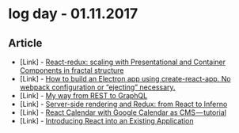# log day - 01.11.2017

## Article

- \[Link\] - [React-redux: scaling with Presentational and Container Components in fractal structure](https://medium.com/@hankchiu.tw/react-redux-scaling-with-presentational-and-container-components-in-fractal-structure-4d5b9b12cc94#.wcnjefjch)
- \[Link\] - [How to build an Electron app using create-react-app. No webpack configuration or “ejecting” necessary.](https://medium.freecodecamp.com/building-an-electron-application-with-create-react-app-97945861647c#.ytjhjidex)
- \[Link\] - [My way from REST to GraphQL](https://medium.com/@stschindler/my-way-from-rest-to-graphql-badb166b78d4#.7ah7hcbu5)
- \[Link\] - [Server-side rendering and Redux: from React to Inferno](https://medium.com/@maumribeiro/server-side-rendering-and-redux-from-react-to-inferno-96af029bdbcc#.8nvnzlo0o)
- \[Link\] - [React Calendar with Google Calendar as CMS — tutorial](https://blog.daftcode.pl/react-calendar-with-google-calendar-as-cms-tutorial-5f5d81e425a9#.iw2mn5rt4)
- \[Link\] - [Introducing React into an Existing Application](https://medium.com/nthrive-analytics/introducing-react-into-an-existing-application-17490841796e#.savwacu57)


